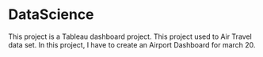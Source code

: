 # DataScience

This project is a Tableau dashboard project. This project used to Air Travel data set. In this project, I have to create an Airport Dashboard for march 20.
